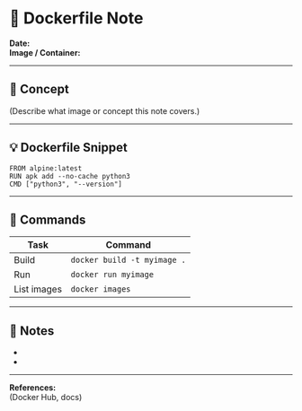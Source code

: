 # 🐳 Dockerfile Note

**Date:**  
**Image / Container:**  

---

## 🧠 Concept
(Describe what image or concept this note covers.)

---

## 💡 Dockerfile Snippet
    FROM alpine:latest
    RUN apk add --no-cache python3
    CMD ["python3", "--version"]

---

## 🔧 Commands
| Task | Command |
|------|----------|
| Build | `docker build -t myimage .` |
| Run | `docker run myimage` |
| List images | `docker images` |

---

## 🧩 Notes
-  
-  

---
**References:**  
(Docker Hub, docs)
